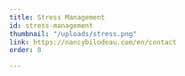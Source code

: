 ```yaml
---
title: Stress Management
id: stress-management
thumbnail: "/uploads/stress.png"
link: https://nancybilodeau.com/en/contact
order: 8

---
```

